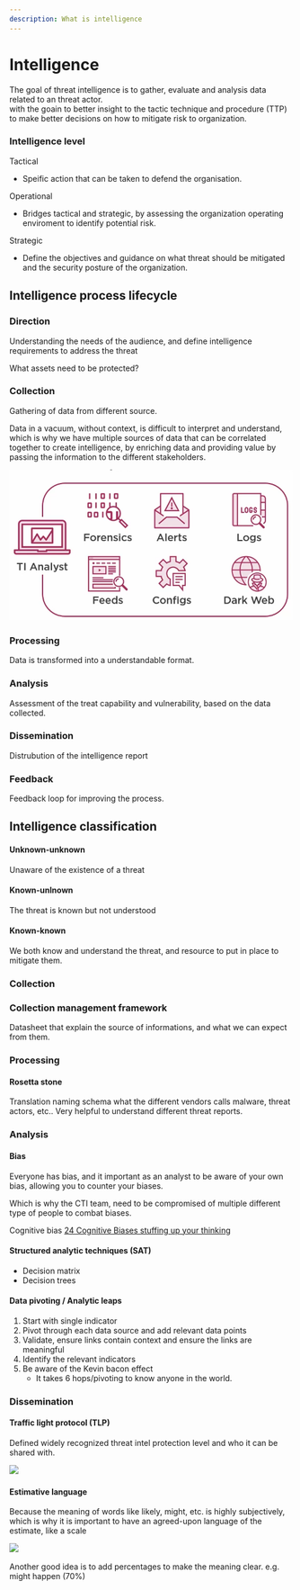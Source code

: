 ```yaml
---
description: What is intelligence
---
```


# Intelligence



The goal of threat intelligence is to gather, evaluate and analysis data related to an threat actor.\
with the goain to better insight to the tactic technique and procedure (TTP) to make better decisions on how to mitigate risk to organization.



### Intelligence level

Tactical

* Speific action that can be taken to defend the organisation.

Operational

* Bridges tactical and strategic, by assessing the organization operating enviroment to identify potential risk.

Strategic

* Define the objectives and guidance on what threat should be mitigated and the security posture of the organization.



## Intelligence process lifecycle

### Direction

Understanding the needs of the audience, and define intelligence requirements to address the threat

What assets need to be protected?

### Collection

Gathering of data from different source.

Data in a vacuum, without context, is difficult to interpret and understand, which is why we have multiple sources of data that can be correlated together to create intelligence, by enriching data and providing value by passing the information to the different stakeholders.

![](../.gitbook/assets/image.png)



### Processing

Data is transformed into a understandable format.

### Analysis

Assessment of the treat capability and vulnerability, based on the data collected.

### Dissemination

Distrubution of the intelligence report

### Feedback

Feedback loop for improving the process.





## Intelligence classification

#### Unknown-unknown

Unaware of the existence of a threat

#### Known-unlnown

The threat is known but not understood

#### Known-known

We both know and understand the threat, and resource to put in place to mitigate them.



### Collection

### Collection management framework

Datasheet that explain the source of informations, and what we can expect from them.

####

### Processing

#### Rosetta stone

Translation naming schema what the different vendors calls malware, threat actors, etc.. Very helpful to understand different threat reports.

### Analysis

#### Bias

Everyone has bias, and it important as an analyst to be aware of your own bias, allowing you to counter your biases.

Which is why the CTI team, need to be compromised of multiple different type of people to combat biases.

Cognitive bias [24 Cognitive Biases stuffing up your thinking](https://yourbias.is/)

#### Structured analytic techniques (SAT)

* Decision matrix
* Decision trees



#### Data pivoting / Analytic leaps

1. Start with single indicator
2. Pivot through each data source and add relevant data points
3. Validate, ensure links contain context and ensure the links are meaningful
4. Identify the relevant indicators
5. Be aware of the Kevin bacon effect
   * It takes 6 hops/pivoting to know anyone in the world.

### Dissemination

#### Traffic light protocol (TLP)

Defined widely recognized threat intel protection level and who it can be shared with.&#x20;

![](https://remnote-user-data.s3.amazonaws.com/a3ZQFulpDQV1Jd96ztQoQ8LY5GnnYfySNMbJ5Np-CB-ocw4DrZ\_PlG7n8jeS0NdBQbFBi69JxcYWJs5V4dSQw-Iv9\_sEOkg1XD6YA3UgfGlBJ2KSdWEj4zZygzbxe732.png)

#### Estimative language

Because the meaning of words like likely, might, etc. is highly subjectively, which is why it is important to have an agreed-upon language of the estimate, like a scale

![](https://remnote-user-data.s3.amazonaws.com/clrfQYuefDhDtBOT7T4PnYaHtz\_W\_tUCNRXwJpj8d3hJ3\_py6mYTgJoPfEoNkt618tUpSzARCFGq2W2yeJ1b4-MvhWX1Iw9jQVnYrVX9Ygtsy57wOh81UHBtTBkf5DmJ.png)

Another good idea is to add percentages to make the meaning clear. e.g. might happen (70%)
